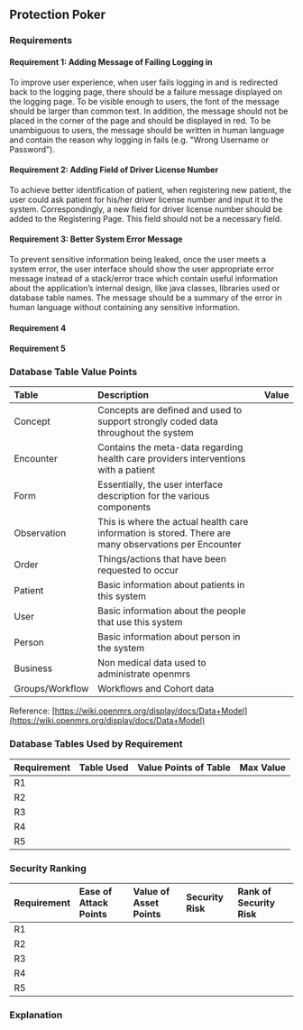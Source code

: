 ## Protection Poker ##


### Requirements ###

#### Requirement 1: Adding Message of Failing Logging in ####
To improve user experience, when user fails logging in and is redirected back to the logging page, there should be a failure message displayed on the logging page. To be visible enough to users, the font of the message should be larger than common text. In addition, the message should not be placed in the corner of the page and should be displayed in red. To be unambiguous to users, the message should be written in human language and contain the reason why logging in fails (e.g. "Wrong Username or Password").

#### Requirement 2: Adding Field of Driver License Number ####
To achieve better identification of patient, when registering new patient, the user could ask patient for his/her driver license number and input it to the system. Correspondingly, a new field for driver license number should be added to the Registering Page. This field should not be a necessary field.

#### Requirement 3: Better System Error Message ####
To prevent sensitive information being leaked, once the user meets a system error, the user interface should show the user appropriate error message instead of a stack/error trace which contain useful information about the application’s internal design, like java classes, libraries used or database table names. The message should be a summary of the error in human language without containing any sensitive information.


#### Requirement 4 ####


#### Requirement 5 ####

### Database Table Value Points ###

| Table				| Description		| Value		|
| :---              | :---      		| :--- 		|
| Concept | Concepts are defined and used to support strongly coded data throughout the system | |
| Encounter | Contains the meta-data regarding health care providers interventions with a patient | |
| Form | Essentially, the user interface description for the various components | |
| Observation | This is where the actual health care information is stored. There are many observations per Encounter | |
| Order | Things/actions that have been requested to occur | |
| Patient | Basic information about patients in this system | |
| User | Basic information about the people that use this system | |
| Person | Basic information about person in the system | |
| Business | Non medical data used to administrate openmrs | |
| Groups/Workflow | Workflows and Cohort data | |

Reference:  [https://wiki.openmrs.org/display/docs/Data+Model](https://wiki.openmrs.org/display/docs/Data+Model)

### Database Tables Used by Requirement ###

| Requirement		| Table Used	| Value Points of Table | Max Value |
| :---              | :---      	| :--- 					| :---		| 
| R1             |       	| 				| 		| 
| R2             |       	| 				| 		| 
| R3             |      	| 				| 		| 
| R4             |       	|  				| 		| 
| R5             |       	|  				| 		| 



### Security Ranking ###

| Requirement | Ease of Attack Points | Value of Asset Points | Security Risk | Rank of Security Risk |
| :---      | :---      			  | :--- 				  | :---			| :---		| 
| R1        | 	     			  	| 					  | 				| 			| 
| R2       	| 	     			  	| 	 				  | 				| 			|   
| R3      	| 	 					| 	 				  | 				| 			| 
| R4       	| 	      			  	| 	 				  | 				| 			| 
| R5       	| 	      			  	| 	 				  | 				| 			| 



### Explanation ###

